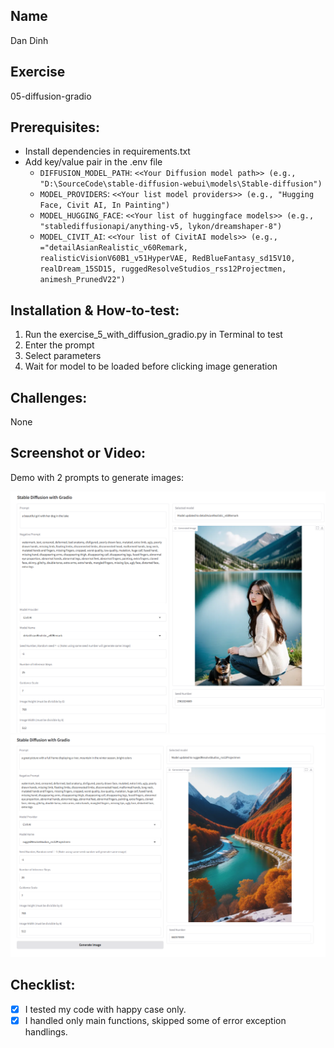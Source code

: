 ## Name
Dan Dinh

## Exercise
05-diffusion-gradio

## Prerequisites:
- Install dependencies in requirements.txt
- Add key/value pair in the .env file
    - `DIFFUSION_MODEL_PATH`: `<<Your Diffusion model path>> (e.g., "D:\SourceCode\stable-diffusion-webui\models\Stable-diffusion")`
    - `MODEL_PROVIDERS`: `<<Your list model providers>> (e.g., "Hugging Face, Civit AI, In Painting")`
    - `MODEL_HUGGING_FACE`: `<<Your list of huggingface models>> (e.g., "stablediffusionapi/anything-v5, lykon/dreamshaper-8")`
    - `MODEL_CIVIT_AI`: `<<Your list of CivitAI models>> (e.g., ="detailAsianRealistic_v60Remark, realisticVisionV60B1_v51HyperVAE, RedBlueFantasy_sd15V10, realDream_15SD15, ruggedResolveStudios_rss12Projectmen, animesh_PrunedV22")`

## Installation & How-to-test:
1. Run the exercise_5_with_diffusion_gradio.py in Terminal to test
2. Enter the prompt
3. Select parameters
4. Wait for model to be loaded before clicking image generation 

## Challenges:
None

## Screenshot or Video:
Demo with 2 prompts to generate images:

![Result 1](image1.png)
![Result 2](image.png)

## Checklist:
- [x] I tested my code with happy case only.
- [x] I handled only main functions, skipped some of error exception handlings.